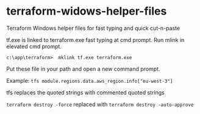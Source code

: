 # terraform-widows-helper-files
Terraform Windows helper files for fast typing and quick cut-n-paste

tf.exe is linked to terraform.exe fast typing at cmd prompt.
Run mlink in elevated cmd prompt.

`c:\app\terraform>  mklink tf.exe terraform.exe`

Put these file in your path and open a new command prompt.

Example: 
`tfs module.regions.data.aws_region.info["eu-west-3"]`

tfs replaces the quoted strings with commented quoted strings

`terraform destroy -force` replaced with `terraform destroy -auto-approve`

